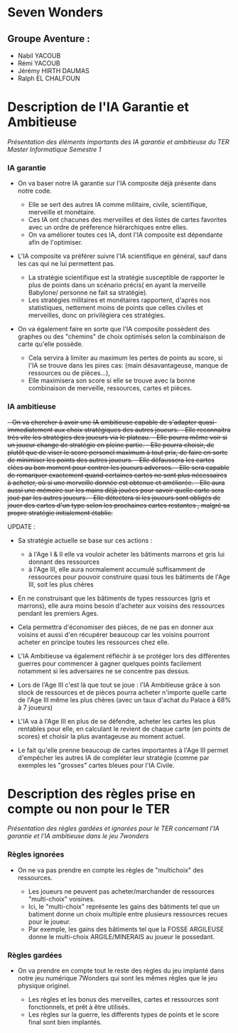 # Seven Wonders

## Groupe Aventure : 
- Nabil YACOUB
- Rémi YACOUB
- Jérémy HIRTH DAUMAS
- Ralph EL CHALFOUN


<h1> Description de l'IA Garantie et Ambitieuse </h1>

<i>
Présentation des éléments importants des IA garantie et ambitieuse du TER Master Informatique Semestre 1
</i>  

  <h3> IA garantie </h3>
  
- On va baser notre IA garantie sur l'IA composite déjà présente dans notre code.

    - Elle se sert des autres IA comme militaire, civile, scientifique, merveille et monétaire.
    - Ces IA ont chacunes des merveilles et des listes de cartes favorites avec un ordre de préference hiérarchiques entre elles.
    - On va améliorer toutes ces IA, dont l'IA composite est dépendante afin de l'optimiser.
      
- L'IA composite va préférer suivre l'IA scientifique en général, sauf dans les cas qui ne lui permettent pas.  

    - La stratégie scientifique est la stratégie susceptible de rapporter le plus de points dans un scénario précis( en ayant la merveille Babylone/ personne ne fait sa stratégie).
    - Les stratégies militaires et monétaires rapportent, d'après nos statistiques, nettement moins de points que celles civiles et merveilles, donc on privilègiera ces stratégies. 

- On va également faire en sorte que l'IA composite possèdent des graphes ou des "chemins" de choix optimisés selon la combinaison de carte qu'elle possède.

    - Cela servira à limiter au maximum les pertes de points au score, si l'IA se trouve dans les pires cas: (main désavantageuse, manque de ressources ou de pièces...), 
    - Elle maximisera son score si elle se trouve avec la bonne combinaison de merveille, ressources, cartes et pièces.


<h3>  IA ambitieuse </h3>
      
<s>
  - On va chercher à avoir une IA ambitieuse capable de s'adapter quasi-immediatement aux choix stratégiques des autres joueurs.
</s><s>
    - Elle reconnaitra très vite les stratégies des joueurs via le plateau.
    - Elle pourra même voir si un joueur change de stratégie en pleine partie. 
</s><s>
 - Elle pourra choisir, de plutôt que de viser le score personel maximum à tout prix, de faire en sorte de minimiser les points des autres joueurs.
</s><s>  
    - Elle défaussera les cartes clées au bon moment pour contrer les joueurs adverses.
    - Elle sera capable de remarquer exactement quand certaines cartes ne sont plus nécessaires à acheter, où si une merveille donnée est obtenue et améliorée.
</s><s>
  - Elle aura aussi une mémoire sur les mains déjà jouées pour savoir quelle carte sera joué par les autres joueurs.
</s><s>
    - Elle détectera si les joueurs sont obligés de jouer des cartes d'un type selon les prochaines cartes restantes , malgré sa propre stratégie initialement établie.
</s>   

UPDATE : 
  


- Sa stratégie actuelle se base sur ces actions : 
  - à l'Age I & II elle va vouloir acheter les bâtiments marrons et gris lui donnant des ressources 
  - à l'Age III, elle aura normalement accumulé suffisamment de ressources pour pouvoir construire quasi tous les bâtiments de l'Age III, soit les plus chères

- En ne construisant que les bâtiments de types ressources (gris et marrons), elle aura moins besoin d'acheter aux voisins des ressources pendant les premiers Ages.

- Cela permettra d'économiser des pièces, de ne pas en donner aux voisins et aussi d'en récupérer beaucoup car les voisins pourront acheter en principe toutes les ressources chez elle.

- L'IA Ambitieuse va également réfléchir à se protéger lors des différentes guerres pour commencer à gagner quelques points facilement notamment si les adversaires ne se concentre pas dessus.

- Lors de l'Age III c'est là que tout se joue : l'IA Ambitieuse grâce à son stock de ressources et de pièces pourra acheter n'importe quelle carte de l'Age III même les plus chères (avec un taux d'achat du Palace à 68% à 7 joueurs)

- L'IA va à l'Age III en plus de se défendre, acheter les cartes les plus rentables pour elle, en calculant le revient de chaque carte (en points de scores) et choisir la plus avantageuse au moment actuel.

- Le fait qu'elle prenne beaucoup de cartes importantes à l'Age III permet d'empêcher les autres IA de compléter leur stratégie (comme par exemples les "grosses" cartes bleues pour l'IA Civile.

<h1> Description des règles prise en compte ou non pour le TER </h1>

<i>
Présentation des règles gardées et ignorées pour le TER concernant l'IA garantie et l'IA ambitieuse dans le jeu 7wonders
</i>  

  <h3> Règles ignorées </h3>

- On ne va pas prendre en compte les règles de "multichoix" des ressources.

    - Les joueurs ne peuvent pas acheter/marchander de ressources "multi-choix" voisines.
    - Ici, le "multi-choix" représente les gains des bâtiments tel que un batiment donne un choix multiple entre plusieurs ressources recues pour le joueur.
    - Par exemple, les gains des bâtiments tel que la FOSSE ARGILEUSE donne le multi-choix ARGILE/MINERAIS au joueur le possedant.

 <h3> Règles gardées </h3>

- On va prendre en compte tout le reste des règles du jeu implanté dans notre jeu numérique 7Wonders qui sont les mêmes règles que le jeu physique originel.

    - Les règles et les bonus des merveilles, cartes et ressources sont fonctionnels, et prêt à être utilisés.
    - Les règles sur la guerre, les differents types de points et le score final sont bien implantés.
